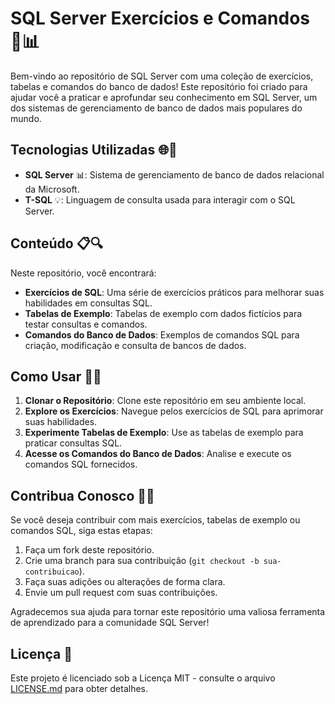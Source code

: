 # SQL Server Exercícios e Comandos 🚀📊

Bem-vindo ao repositório de SQL Server com uma coleção de exercícios, tabelas e comandos do banco de dados! Este repositório foi criado para ajudar você a praticar e aprofundar seu conhecimento em SQL Server, um dos sistemas de gerenciamento de banco de dados mais populares do mundo.

## Tecnologias Utilizadas 🌐💼

- **SQL Server** 📊: Sistema de gerenciamento de banco de dados relacional da Microsoft.
- **T-SQL** 💡: Linguagem de consulta usada para interagir com o SQL Server.

## Conteúdo 📋🔍

Neste repositório, você encontrará:

- **Exercícios de SQL**: Uma série de exercícios práticos para melhorar suas habilidades em consultas SQL.
- **Tabelas de Exemplo**: Tabelas de exemplo com dados fictícios para testar consultas e comandos.
- **Comandos do Banco de Dados**: Exemplos de comandos SQL para criação, modificação e consulta de bancos de dados.

## Como Usar 🚀🔧

1. **Clonar o Repositório**: Clone este repositório em seu ambiente local.
2. **Explore os Exercícios**: Navegue pelos exercícios de SQL para aprimorar suas habilidades.
3. **Experimente Tabelas de Exemplo**: Use as tabelas de exemplo para praticar consultas SQL.
4. **Acesse os Comandos do Banco de Dados**: Analise e execute os comandos SQL fornecidos.

## Contribua Conosco 🤝👏

Se você deseja contribuir com mais exercícios, tabelas de exemplo ou comandos SQL, siga estas etapas:

1. Faça um fork deste repositório.
2. Crie uma branch para sua contribuição (`git checkout -b sua-contribuicao`).
3. Faça suas adições ou alterações de forma clara.
4. Envie um pull request com suas contribuições.

Agradecemos sua ajuda para tornar este repositório uma valiosa ferramenta de aprendizado para a comunidade SQL Server!

## Licença 📄

Este projeto é licenciado sob a Licença MIT - consulte o arquivo [LICENSE.md](LICENSE.md) para obter detalhes.

